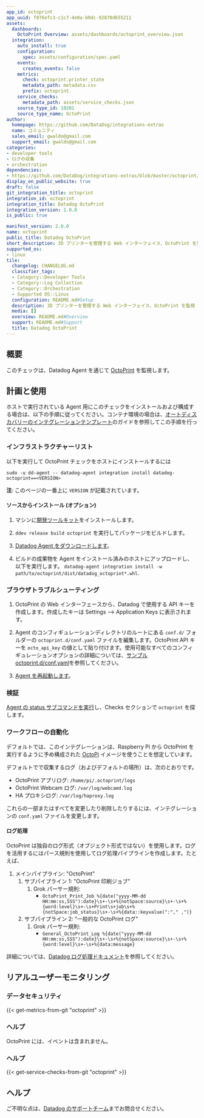 ```yaml
---
app_id: octoprint
app_uuid: f076efc3-c1c7-4e0a-b0dc-92870d655211
assets:
  dashboards:
    OctoPrint Overview: assets/dashboards/octoprint_overview.json
  integration:
    auto_install: true
    configuration:
      spec: assets/configuration/spec.yaml
    events:
      creates_events: false
    metrics:
      check: octoprint.printer_state
      metadata_path: metadata.csv
      prefix: octoprint.
    service_checks:
      metadata_path: assets/service_checks.json
    source_type_id: 10201
    source_type_name: OctoPrint
author:
  homepage: https://github.com/DataDog/integrations-extras
  name: コミュニティ
  sales_email: gwaldo@gmail.com
  support_email: gwaldo@gmail.com
categories:
- developer tools
- ログの収集
- orchestration
dependencies:
- https://github.com/DataDog/integrations-extras/blob/master/octoprint/README.md
display_on_public_website: true
draft: false
git_integration_title: octoprint
integration_id: octoprint
integration_title: Datadog OctoPrint
integration_version: 1.0.0
is_public: true

manifest_version: 2.0.0
name: octoprint
public_title: Datadog OctoPrint
short_description: 3D プリンターを管理する Web インターフェイス、OctoPrint を監視
supported_os:
- linux
tile:
  changelog: CHANGELOG.md
  classifier_tags:
  - Category::Developer Tools
  - Category::Log Collection
  - Category::Orchestration
  - Supported OS::Linux
  configuration: README.md#Setup
  description: 3D プリンターを管理する Web インターフェイス、OctoPrint を監視
  media: []
  overview: README.md#Overview
  support: README.md#Support
  title: Datadog OctoPrint
---
```


<!--  SOURCED FROM https://github.com/DataDog/integrations-extras -->


## 概要

このチェックは、Datadog Agent を通じて [OctoPrint][1] を監視します。

## 計画と使用

ホストで実行されている Agent 用にこのチェックをインストールおよび構成する場合は、以下の手順に従ってください。コンテナ環境の場合は、[オートディスカバリーのインテグレーションテンプレート][2]のガイドを参照してこの手順を行ってください。

### インフラストラクチャーリスト

以下を実行して OctoPrint チェックをホストにインストールするには

```shell
sudo -u dd-agent -- datadog-agent integration install datadog-octoprint==<VERSION>
```

**注**: このページの一番上に `VERSION` が記載されています。

#### ソースからインストール (オプション)

1. マシンに[開発ツールキット][3]をインストールします。

2. `ddev release build octoprint` を実行してパッケージをビルドします。

3. [Datadog Agent をダウンロードします][4]。

4. ビルドの成果物を Agent をインストール済みのホストにアップロードし、以下を実行します。
 `datadog-agent integration install -w
 path/to/octoprint/dist/datadog_octoprint*.whl`.

### ブラウザトラブルシューティング

1. OctoPrint の Web インターフェースから、Datadog で使用する API キーを作成します。作成したキーは Settings --> Application Keys に表示されます。

2. Agent のコンフィギュレーションディレクトリのルートにある `conf.d/` フォルダーの `octoprint.d/conf.yaml` ファイルを編集します。OctoPrint API キーを `octo_api_key` の値として貼り付けます。使用可能なすべてのコンフィギュレーションオプションの詳細については、[サンプル octoprint.d/conf.yaml][5]を参照してください。

3. [Agent を再起動します][6]。

### 検証

[Agent の status サブコマンドを実行][7]し、Checks セクションで `octoprint` を探します。

### ワークフローの自動化

デフォルトでは、このインテグレーションは、Raspberry Pi から OctoPrint  を実行するように予め構成された [OctoPi][8] イメージを使うことを想定しています。

デフォルトでで収集するログ（およびデフォルトの場所）は、次のとおりです。

- OctoPrint アプリログ: `/home/pi/.octoprint/logs`
- OctoPrint Webcam ログ: `/var/log/webcamd.log`
- HA プロキシログ: `/var/log/haproxy.log`

これらの一部またはすべてを変更したり削除したりするには、インテグレーションの `conf.yaml` ファイルを変更します。

#### ログ処理

OctoPrint は独自のログ形式（オブジェクト形式ではない）を使用します。ログを活用するにはパース規則を使用してログ処理パイプラインを作成します。たとえば、

1. メインパイプライン: "OctoPrint"
    1. サブパイプライン 1: "OctoPrint 印刷ジョブ"
        1. Grok パーサー規則:
            - `OctoPrint_Print_Job %{date("yyyy-MM-dd HH:mm:ss,SSS"):date}\s+-\s+%{notSpace:source}\s+-\s+%{word:level}\s+-\s+Print\s+job\s+%{notSpace:job_status}\s+-\s+%{data::keyvalue(":"," ,")}`
    1. サブパイプライン 2: "一般的な OctoPrint ログ"
        1. Grok パーサー規則:
            - `General_OctoPrint_Log %{date("yyyy-MM-dd HH:mm:ss,SSS"):date}\s+-\s+%{notSpace:source}\s+-\s+%{word:level}\s+-\s+%{data:message}`

詳細については、[Datadog ログ処理ドキュメント][9]を参照してください。

## リアルユーザーモニタリング

### データセキュリティ
{{< get-metrics-from-git "octoprint" >}}


### ヘルプ

OctoPrint には、イベントは含まれません。

### ヘルプ
{{< get-service-checks-from-git "octoprint" >}}


## ヘルプ

ご不明な点は、[Datadog のサポートチーム][12]までお問合せください。


[1]: https://octoprint.org/
[2]: https://docs.datadoghq.com/ja/agent/kubernetes/integrations/
[3]: https://docs.datadoghq.com/ja/developers/integrations/python/
[4]: https://app.datadoghq.com/account/settings/agent/latest
[5]: https://github.com/DataDog/integrations-extras/blob/master/octoprint/datadog_checks/octoprint/data/conf.yaml.example
[6]: https://docs.datadoghq.com/ja/agent/guide/agent-commands/#start-stop-and-restart-the-agent
[7]: https://docs.datadoghq.com/ja/agent/guide/agent-commands/#agent-status-and-information
[8]: https://octoprint.org/download/
[9]: https://docs.datadoghq.com/ja/logs/processing/
[10]: https://github.com/DataDog/integrations-extras/blob/master/octoprint/metadata.csv
[11]: https://github.com/DataDog/integrations-extras/blob/master/octoprint/assets/service_checks.json
[12]: https://docs.datadoghq.com/ja/help/
